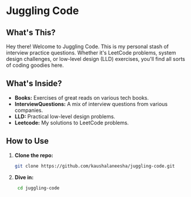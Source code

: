 # Juggling Code

## What's This?

Hey there! Welcome to Juggling Code. This is my personal stash of interview practice questions. Whether it's LeetCode problems, system design challenges, or low-level design (LLD) exercises, you'll find all sorts of coding goodies here.

## What's Inside?

- **Books:** Exercises of great reads on various tech books.
- **InterviewQuestions:** A mix of interview questions from various companies.
- **LLD:** Practical low-level design problems.
- **Leetcode:** My solutions to LeetCode problems.

## How to Use

1. **Clone the repo:**
   ```bash
   git clone https://github.com/kaushalaneesha/juggling-code.git
   ```
2. **Dive in:**
   ```bash
    cd juggling-code
    ```